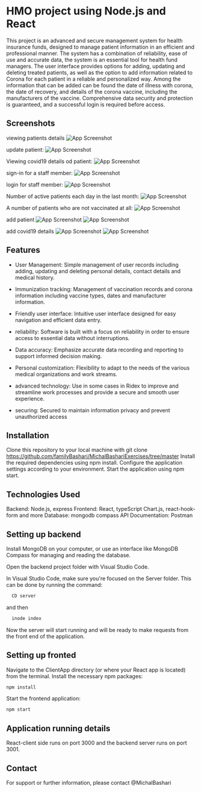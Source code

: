 

# HMO project using Node.js and React

This project is an advanced and secure management system for health insurance funds, designed to manage patient information in an efficient and professional manner. The system has a combination of reliability, ease of use and accurate data, the system is an essential tool for health fund managers. The user interface provides options for adding, updating and deleting treated patients, as well as the option to add information related to Corona for each patient in a reliable and personalized way. Among the information that can be added can be found the date of illness with corona, the date of recovery, and details of the corona vaccine, including the manufacturers of the vaccine. Comprehensive data security and protection is guaranteed, and a successful login is required before access.
## Screenshots

viewing patients details
![App Screenshot](https://github.com/familyBashari/MichalBashariExercises/blob/master/Exercise1/%D7%AA%D7%9E%D7%95%D7%A0%D7%95%D7%AA%20%D7%9E%D7%A6%D7%93%20%D7%9C%D7%A7%D7%95%D7%97/getAllPatient.png)

update patient:
![App Screenshot](https://github.com/familyBashari/MichalBashariExercises/blob/master/Exercise1/%D7%AA%D7%9E%D7%95%D7%A0%D7%95%D7%AA%20%D7%9E%D7%A6%D7%93%20%D7%9C%D7%A7%D7%95%D7%97/updatePatient.png)

Viewing covid19 details od patient:
![App Screenshot](https://github.com/familyBashari/MichalBashariExercises/blob/master/Exercise1/%D7%AA%D7%9E%D7%95%D7%A0%D7%95%D7%AA%20%D7%9E%D7%A6%D7%93%20%D7%9C%D7%A7%D7%95%D7%97/showCovid19Details.png)

sign-in for a staff member:
![App Screenshot](https://github.com/familyBashari/MichalBashariExercises/blob/master/Exercise1/%D7%AA%D7%9E%D7%95%D7%A0%D7%95%D7%AA%20%D7%9E%D7%A6%D7%93%20%D7%9C%D7%A7%D7%95%D7%97/signIn.png)

login for  staff member:
![App Screenshot](https://github.com/familyBashari/MichalBashariExercises/blob/master/Exercise1/%D7%AA%D7%9E%D7%95%D7%A0%D7%95%D7%AA%20%D7%9E%D7%A6%D7%93%20%D7%9C%D7%A7%D7%95%D7%97/login.png)

Number of active patients each day in the last month:
![App Screenshot](https://github.com/familyBashari/MichalBashariExercises/blob/master/Exercise1/%D7%AA%D7%9E%D7%95%D7%A0%D7%95%D7%AA%20%D7%9E%D7%A6%D7%93%20%D7%9C%D7%A7%D7%95%D7%97/chart.png)

A number of patients who are not vaccinated at all:
![App Screenshot](https://github.com/familyBashari/MichalBashariExercises/blob/master/Exercise1/%D7%AA%D7%9E%D7%95%D7%A0%D7%95%D7%AA%20%D7%9E%D7%A6%D7%93%20%D7%9C%D7%A7%D7%95%D7%97/noVaccinated.png)

add patient
![App Screenshot](https://github.com/familyBashari/MichalBashariExercises/blob/master/Exercise1/%D7%AA%D7%9E%D7%95%D7%A0%D7%95%D7%AA%20%D7%9E%D7%A6%D7%93%20%D7%9C%D7%A7%D7%95%D7%97/addPatient1.png)
![App Screenshot](https://github.com/familyBashari/MichalBashariExercises/blob/master/Exercise1/%D7%AA%D7%9E%D7%95%D7%A0%D7%95%D7%AA%20%D7%9E%D7%A6%D7%93%20%D7%9C%D7%A7%D7%95%D7%97/addPatient2.png)

add covid19 details
![App Screenshot](https://github.com/familyBashari/MichalBashariExercises/blob/master/Exercise1/%D7%AA%D7%9E%D7%95%D7%A0%D7%95%D7%AA%20%D7%9E%D7%A6%D7%93%20%D7%9C%D7%A7%D7%95%D7%97/addCovidDetails1.png)
![App Screenshot](https://github.com/familyBashari/MichalBashariExercises/blob/master/Exercise1/%D7%AA%D7%9E%D7%95%D7%A0%D7%95%D7%AA%20%D7%9E%D7%A6%D7%93%20%D7%9C%D7%A7%D7%95%D7%97/addPatient2.png)


## Features

- User Management:
  Simple management of user records including     adding, updating and deleting personal details, contact details and medical history.

- Immunization tracking:
  Management of vaccination records and corona   information including vaccine types, dates and manufacturer information.

- Friendly user interface:
  Intuitive user interface designed for easy navigation and efficient data entry.

- reliability:
  Software is built with a focus on reliability in order to ensure access to essential data without interruptions.

- Data accuracy:
  Emphasize accurate data recording and reporting to support informed decision making.

- Personal customization:
  Flexibility to adapt to the needs of the various medical organizations and work streams.

- advanced technology:
  Use in some cases in Ridex to improve and streamline work processes and provide a secure and smooth user experience.

- securing:
  Secured to maintain information privacy and prevent unauthorized access


## Installation

Clone this repository to your local machine with git clone https://github.com/familyBashari/MichalBashariExercises/tree/master
Install the required dependencies using npm install.
Configure the application settings according to your environment.
Start the application using npm start.
    
## Technologies Used

Backend: Node.js, express
Frontend: React, typeScript Chart.js, react-hook-form and more
Database: mongodb compass
API Documentation: Postman
## Setting up backend

Install MongoDB on your computer, or use an interface like MongoDB Compass for managing and reading the database.

Open the backend project folder with Visual Studio Code.

In Visual Studio Code, make sure you're focused on the Server folder. This can be done by running the command:
```bash
  CD server
```
  and then
```bash
  inode index
```
Now the server will start running and will be ready to make requests from the front end of the application.
## Setting up fronted

Navigate to the ClientApp directory (or where your React app is located) from the terminal. Install the necessary npm packages: 
```bash
npm install 
```
Start the frontend application: 
```bash
npm start 
```

## Application running details

React-client side runs on port 3000 and the backend server runs on port 3001.
## Contact

For support or further information, please contact @MichalBashari